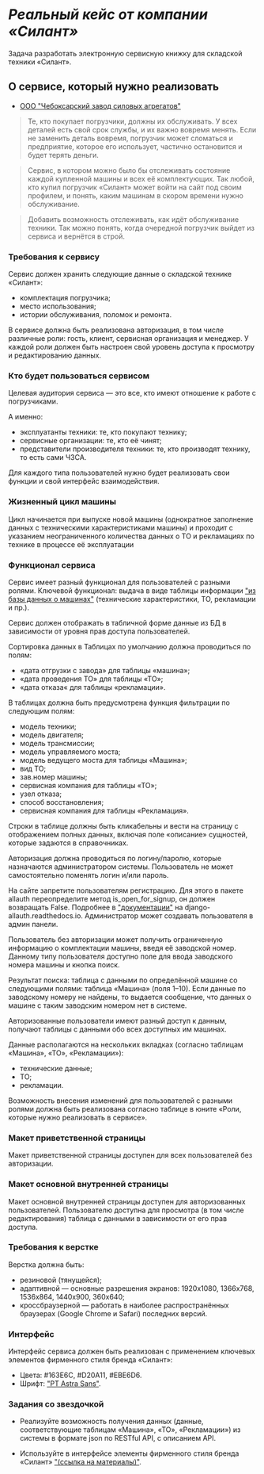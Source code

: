 # _Реальный кейс от компании «Силант»_

Задача разработать электронную сервисную книжку для складской техники «Силант».

## О сервисе, который нужно реализовать

- [ООО "Чебоксарский завод силовых агрегатов"](https://chzsa.ru/)

> Те, кто покупает погрузчики, должны их обслуживать. У всех деталей есть свой срок службы, и их важно вовремя менять. Если не заменить деталь вовремя, погрузчик может сломаться и предприятие, которое его использует, частично остановится и будет терять деньги.

> Сервис, в котором можно было бы отслеживать состояние каждой купленной машины и всех её комплектующих. Так любой, кто купил погрузчик «Силант» может войти на сайт под своим профилем, и понять, каким машинам в скором времени нужно обслуживание.

> Добавить возможность отслеживать, как идёт обслуживание техники. Так можно понять, когда очередной погрузчик выйдет из сервиса и вернётся в строй.

### Требования к сервису

Сервис должен хранить следующие данные о складской технике «Силант»:

- комплектация погрузчика;
- место использования;
- истории обслуживания, поломок и ремонта.

В сервисе должна быть реализована авторизация, в том числе различные роли: гость, клиент, сервисная организация и менеджер. У каждой роли должен быть настроен свой уровень доступа к просмотру и редактированию данных.

### Кто будет пользоваться сервисом

Целевая аудитория сервиса — это все, кто имеют отношение к работе с погрузчиками.

А именно:

- эксплуатанты техники: те, кто покупают технику;
- сервисные организации: те, кто её чинят;
- представители производителя техники: те, кто производят технику, то есть сами ЧЗСА.

Для каждого типа пользователей нужно будет реализовать свои функции и свой интерфейс взаимодействия.

### Жизненный цикл машины

Цикл начинается при выпуске новой машины (однократное заполнение данных с техническими характеристиками машины) и проходит с указанием неограниченного количества данных о ТО и рекламациях по технике в процессе её эксплуатации

### Функционал сервиса

Сервис имеет разный функционал для пользователей с разными ролями. Ключевой функционал: выдача в виде таблицы информации  ["из базы данных о машинах"](https://lms-cdn.skillfactory.ru/assets/courseware/v1/9b5dadab0245a0d967cf5cdb819ecdda/asset-v1:SkillFactory+FPW-2.0+27AUG2020+type@asset+block/%D0%9C%D0%BE%D0%B9_%D0%A1%D0%B8%D0%BB%D0%B0%D0%BD%D1%82_%D0%B4%D0%B0%D0%BD%D0%BD%D1%8B%D0%B5_%D0%B4%D0%BB%D1%8F_%D1%8D%D0%BB%D0%B5%D0%BA%D1%82%D1%80%D0%BE%D0%BD%D0%BD%D0%BE%D0%B3%D0%BE_%D0%BF%D0%B0%D1%81%D0%BF%D0%BE%D1%80%D1%82%D0%B0_output.zip) (технические характеристики, ТО, рекламации и пр.).

Сервис должен отображать в табличной форме данные из БД в зависимости от уровня прав доступа пользователей.

Сортировка данных в Таблицах по умолчанию должна проводиться по полям:

- «дата отгрузки с завода» для таблицы «машина»;
- «дата проведения ТО» для таблицы «ТО»;
- «дата отказа« для таблицы «рекламации».

В таблицах должна быть предусмотрена функция фильтрации по следующим полям:

- модель техники;
- модель двигателя;
- модель трансмиссии;
- модель управляемого моста;
- модель ведущего моста для таблицы «Машина»;
- вид ТО;
- зав.номер машины;
- сервисная компания для таблицы «ТО»;
- узел отказа;
- способ восстановления;
- сервисная компания для таблицы «Рекламация».

Строки в таблице должны быть кликабельны и вести на страницу с отображением полных данных, включая поле «описание» сущностей, которые задаются в справочниках.

Авторизация должна проводиться по логину/паролю, которые назначаются администратором системы. Пользователь не может самостоятельно поменять логин и/или пароль.

На сайте запретите пользователям регистрацию. Для этого в пакете allauth переопределите метод is_open_for_signup, он должен возвращать False. Подробнее в ["документации"](https://django-allauth.readthedocs.io/en/latest/advanced.html#creating-and-populating-user-instances) на django-allauth.readthedocs.io. Администратор может создавать пользователя в админ панели.

Пользователь без авторизации может получить ограниченную информацию о комплектации машины, введя её заводской номер. Данному типу пользователя доступно поле для ввода заводского номера машины и кнопка поиск.

Результат поиска: таблица с данными по определённой машине со следующими полями: таблица «Машина» (поля 1–10). Если данные по заводскому номеру не найдены, то выдается сообщение, что данных о машине с таким заводским номером нет в системе.

Авторизованные пользователи имеют разный доступ к данным, получают таблицы с данными обо всех доступных им машинах.

Данные располагаются на нескольких вкладках (согласно таблицам «Машина», «ТО», «Рекламации»):

- технические данные;
- ТО;
- рекламации.

Возможность внесения изменений для пользователей с разными ролями должна быть реализована согласно таблице в юните «Роли, которые нужно реализовать в сервисе».

### Макет приветственной страницы

Макет приветственной страницы доступен для всех пользователей без авторизации.

### Макет основной внутренней страницы

Макет основной внутренней страницы доступен для авторизованных пользователей. Пользователю доступна для просмотра (в том числе редактирования) таблица с данными в зависимости от его прав доступа.

### Требования к верстке

Верстка должна быть:

- резиновой (тянущейся);
- адаптивной — основные разрешения экранов: 1920x1080, 1366x768, 1536x864, 1440x900, 360x640;
- кроссбраузерной — работать в наиболее распространённых браузерах (Google Chrome и Safari) последних версий.

### Интерфейс

Интерфейс сервиса должен быть реализован с применением ключевых элементов фирменного стиля бренда «Силант»:

- Цвета: #163E6C, #D20A11, #EBE6D6.
- Шрифт: ["PT Astra Sans"](https://lms-cdn.skillfactory.ru/assets/courseware/v1/aecc5e5356f023712efba9621c3a46af/asset-v1:SkillFactory+FPW-2.0+27AUG2020+type@asset+block/PT_Astra_Sans.zip).

### Задания со звездочкой

- Реализуйте возможность получения данных (данные, соответствующие таблицам «Машина», «ТО», «Рекламации») из системы в формате json по RESTful API, с описанием API.

- Используйте в интерфейсе элементы фирменного стиля бренда «Силант» ["(ссылка на материалы)"](https://lms-cdn.skillfactory.ru/assets/courseware/v1/f13c13afef00126bf64381fa7bff1eff/asset-v1:SkillFactory+FPW-2.0+27AUG2020+type@asset+block/%D0%A1%D0%B5%D1%80%D0%B2%D0%B8%D1%81__%D0%9C%D0%BE%D0%B9_%D0%A1%D0%B8%D0%BB%D0%B0%D0%BD%D1%82_.zip).
